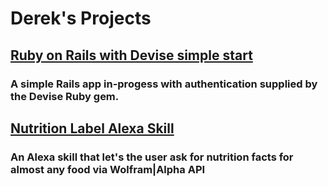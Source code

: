 # Derek's Projects

## [Ruby on Rails with Devise simple start](https://github.com/derek-cook/RailsPortfolioSample)
### A simple Rails app in-progess with authentication supplied by the Devise Ruby gem.


## [Nutrition Label Alexa Skill](https://github.com/derek-cook/NutritionLabel)
### An Alexa skill that let's the user ask for nutrition facts for almost any food via Wolfram|Alpha API
